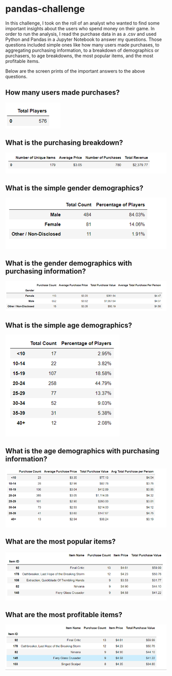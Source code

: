 # pandas-challenge

In this challenge, I took on the roll of an analyst who wanted to find some important insights about the users who spend money on their game. In order to run the analysis, I read the purchase data in as a .csv and used Python and Pandas in a Jupyter Notebook to answer my questions. Those questions included simple ones like how many users made purchases, to aggregating purchasing information, to a breakdown of demographics or purchasers, to age breakdowns, the most popular items, and the most profitable items. 

Below are the screen prints of the important answers to the above questions.

## How many users made purchases?

![num_players](/images/num_players.png)

## What is the purchasing breakdown?
![purch_info](/images/purchasing_info.png)

## What is the simple gender demographics?
![gender_breakdown](/images/gender_breakdown.png)

## What is the gender demographics with purchasing information?
![gender_breakdown_values](/images/gender_breakdown_values.png)

## What is the simple age demographics?
![age_breakdown](/images/age_breakdown.png)

## What is the age demographics with purchasing information?
![age_breakdown_values](/images/age_breakdown_values.png)

## What are the most popular items?
![most_pop](/images/most_pop.png)

## What are the most profitable items?
![most_profit](/images/most_profit.png)
